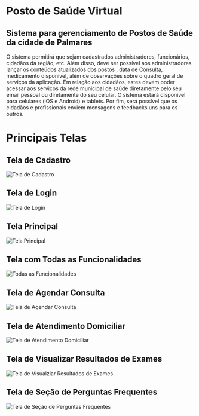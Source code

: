 # Posto de Saúde Virtual

## Sistema para gerenciamento de Postos de Saúde da cidade de Palmares

O sistema permitirá que sejam cadastrados administradores, funcionários, cidadãos
da região, etc. Além disso, deve ser possível aos administradores lançar os conteúdos atualizados
dos postos , data de Consulta, medicamento disponível, além de observações sobre o quadro geral
de serviços da aplicação. Em relação aos cidadãos, estes devem poder acessar aos serviços da
rede municipal de saúde diretamente pelo seu email pessoal ou diretamente do seu celular.
O sistema estará disponível para celulares (iOS e Android) e tablets. Por fim, será possível que
os cidadãos e profissionais enviem mensagens e feedbacks uns para os outros.

# Principais Telas

## Tela de Cadastro

![Tela de Cadastro](https://lh3.googleusercontent.com/44p5VkxHGhYnY_v1IPQvy801uNr2Ug5t7KTx352yi8amLLYNfFBhFGBido7B7kiSB9cMjaugO0aPTbW121ACHPSI1yVV_c6Ma2-n3Xv-943_ol2L5rLy_s3NBuFIJqcKw3xewq37rTTg9oGYFGMx9lLOewplu01xHam72xoAVvEQXDIdgtzWZvSjVrHimRMwD9FxJUCNDmNs9niLAptCvc8AxVriAMhXDWJauK-p-yhF1LVUBQ0m21oEuHSMdNqc-oWq_kY7MZyYbgiPlXlfTWhYenJHAZC2ZANc38u_JTQXPxpyKzAQEX4YByR8DHrevVCIlypK2ZNHjKxQaZGeD2CxBU4aO5gp5lYZHlc4H4Udt3d7suMCmOxE6p5tCB_YTVWBtmysXny7OUZr0npD3QkUxVnMnfA6H3kuZ61lLEWsKFBJCZiYKYb0i_MMfxRhuZgf5x8tK5ADyUDJXB1UnaJChwrq5XRrNsqof3IkWD4pEZsfueA_jv2AIAnHcPheBNarnNAanAO7iAiEuCAvajDU2mE0ewEr56oLJvJ2HCJ0wfP_UQRal9UjQTAohfeiYuaxrgzHFgdNbRt5_z_ieFP9Ghd584IQwkmIrZsVKhoNRmrQvx2D8ltvFZFirdLpv6ArOk-FemjYTadiMtZftQvMHmLFLfpjBMNGu-DYNLGADQUVxlZAqtkmdfLynCHgY2A3rzqllwT_l4y7w8RMO5ic=w897-h636-no?authuser=0)

## Tela de Login

![Tela de Login](https://lh3.googleusercontent.com/hEeI4QiOcNSGb1ZGSz0xSGKQ2-soUX-3vLMUAxSAgYHUbZV70W4WV2B9WBzCbVDJy_zGbzp2LwiwRbqbLNgGHbmrqys5rNOptlTxB5WhUeLxCJReE1RxzG5T21L4E7wWFlJaedQTjoSXvvh8ZeeqmuKJjQ3zBIXhtxY5KvJ2FTKBqDvnWqKxWARY4Yr_wBsxcOs0fh18F07Io4G8wm9ufprZv5x9jLO6xStWVctvSSrP9l2qGVe3GcD7kTxeeUNNu6WUBMbMk816knQxxWiETkAVIurdXjwFffbvm6iGkZxZuoL7UIjWUO80nrR75IfdRZcbWes-hcclCfQdyPXQOm5J920gcZAGFmxH-yFT7oaDPQy4AIIiIez1AqrX0m8OAfx8RUmYAKu003MuEEe_EotYPavnkON6KqTThULa8kAWeztCVWrZdQd4wGAQOl13aRclSB7bbLMj2xs9Z2A00cHYGE_aVlrl5DVoBNlnQdd91IDK7HbHQRZm-uTSAmQJ9mP9-FdEDq3E-KWegs7r2R6Y72HSo89BLyle-546lwPXAX7k9b3bK7HKr5_Vr8BI0hUKDNnW75mpwvhSibBpjR-RdfbmJWFBDeQ60tiSpiw4xOZgBnyfRfKeb2A6EX7og0-Ul2vXii3m0hZW8WyFWq0h9Vdw5G_u2-ItPd07BXQCL8r2tvY1Dc6CJo_Wuc7gN0z9xH_SGe5n5aD-hhsUwHzB=w900-h652-no?authuser=0)

## Tela Principal

![Tela Principal](https://lh3.googleusercontent.com/peMZesK6-f4Bs--AQvqAKrCAxaIKe0H4n-kIYZVeAgZi3F3zaMRjm5sxqfMlw-p7adlnBGEGIBlCNde6HyycS0Sh6B5a3i_6IxYl7mWfFGfM2S5f265hsrWDlG7YtFA0a6bB7wSrZgtuwrebGCpbYUHE05-qwcmwu7mMqXZZMYLoRbcrn4b2p_hIInEpX1ACqcUVYudsm_jaR_D2hXGO2W3IuUmXBZEsE_HLEoTBU_qgrjmKn-Nhdo3xr2thXhDSZm-ZxL94jirjNOBBhLcGrK16Yn-pNKlc2TEwpIoanzVrXlYCn5g_vQKDpwMPmMMhh96F7DlJbvWfMHrRUeR_H18PmPPGrVra-nn8-h5ozqEAAXdTmYWn9NJrQWBTNO7_W6pwZbnT1X6wdFpa0Kdkm64dlP07lJdLAfPe6VM4WWpwgD2ZmZkvtPvuabAQSSuBsGQ6hpJ3KkjyyrMror4X7bLNWa33CwwZ0a46-7bZhQBGUwVpww_uuzAbGCDWZfNsal_W6Rajqtuqr68bY0rqA7p2hiqcy4lpgDaCNSCSNt33tJVgw3fHrfoDUgtJqj3JhbWYi15a2ShX82fADcZLyj_V0MGQtCGPvFrdcOXGkuM-Fbi20A1wRXUHI2FIw6oxBFcv7hBOc-o19qgudbWJZz7pBhj9oD9WngF42FfFT54nCnjEdm2D8gWmHJOjjVUU-sweR-nyh-E1YvbETivT0J6l=w883-h697-no?authuser=0)

## Tela com Todas as Funcionalidades

![Todas as Funcionalidades](https://lh3.googleusercontent.com/YZDM7QPX9oAhKsLEZelcIFBi3iuabcoR1o1BId_V8r0yGac5m94TM_IRPn5tmopv-A9R_SUDvnn0aTlEl8hc5kJ0xvSn5Z5c844S7GJeUDkvcCr2E-8COXMIbxTEhrZCMLtZwuONFjR3HCnFeZ02vRlyJo9ctTDx6cwzE_UU7rPovpaGI6yAdsBer1OTnC-hEZoGv-MKBmLZHBnSoRpUl8iEFFgWTPcWPqcR4Bdd-vTtnP9v_e5IT34rrebPHPH4l_BGDeje3oWVplZAbcvURQnAQtJ2NGRM9QJEcwGrA148-M-hNmRvWkCAb7_HQ2GPi5swvSqNgiZQ82qslrfu1dI1qFYmf38RHOlDrP_dsJm8Og7g7vXa9hlPZmvkbjWOlLddiavFUUyjXEjGESsj4JwfCwQqYEIuaq9yq1yelXcOFLO27FFWd3KJQ2TmRyhGB63-bibaWKNit4Bj2mdQUJW8dl6RA6ErDqyKYaqNbgtok3kEubAfvX9TlD9jDnhxDFuQMcFfaI2Nc1FPwahjrcYdAlVLP3FQXSDPw-wJDnQcALXy7asY-DQCvKeEU5Ewi2u5clGlDs-Tsbl_Fg-MR3LEMp2-D0Fm4_Do56Q-pL7R-6Z8Ys_41h8Ejc3rrCeEknsD9YxSm1mo0YwEB5unRzn0zcCTlMQB6k78w1AzQsP2xAt81lYZWSUG79elQBUdIUF4uMVcP4mtK9WSw-2IzS1g=w366-h346-no?authuser=0)

## Tela de Agendar Consulta

![Tela de Agendar Consulta](https://lh3.googleusercontent.com/tqGeSv-w3LwGJMcHQiiO_8HYlkJWtbHZEvzfcRAzxVzwA3yhgTYYuZFEuAklN1AVDE-jdXmvmvt2M7uEix0TsKRJn_gaq0oN86uBxt-9N9F3sX7Flo7wRcoJ9qUxsfW5Fn3CUC7tZz8cF9_1FdqDA506YwA7A-IkslZwPVbsWENszjMVCCQtNDTnGA1gP5MiMVm8rg4R5v7aY-3EsVA29zzxDPlg-6r_11ZAamw9bg2X8l2r9iIf4Bwt8lmp6Hq6mOfs-HdZCLsrslKMS258reI2HoQmadyUI4FrWBRDGL8GauJI20JibxfU1so6aIqHpoLb-5d-_Oy8d8e5uRjczneGO2yZio4CaJA1nf4vr4VzqhA5M6o5RN917NWqICJf9Tr30_Putzgwu0zfwJPqPjeTLC_551VfsLQemPdTH1XZIANPWKAeFTAmqIwRF32XDxHc4f6seLQqkA63FV-DvTnnSoKlTl9LvEtURPt5c8Os0ZNZ_H6AcBi12efD71Xqzl6OXT-cFGWg37RgYhpEX_vkqeTNgclm2gk53-kbaDYRLIf0MC_4I_m_2XamR2vRhlGY2HFA-RDtmwua29eomarI1QYULBljjOfWVm75XUn1hgogZ3TlxNqT0cG3Y4p1Tz4U5JHGxtkh2j2GIZfUx4GFyfPOaH3zeQQ6xyuk5dPHnb33HYbPqpwvvPqc5Wzf_heHe9wJwUcwjtyzStg9NWLr=w898-h610-no?authuser=0)

## Tela de Atendimento Domiciliar

![Tela de Atendimento Domiciliar](https://lh3.googleusercontent.com/FXSTyVu0ZAJKO35ZA8R3DupMdW5vBhzmt4rRYgtBsvxlOmv8Gn-wRd73SChkcnvlgdK_fcH4I1z5lOLcPuE_XDXxXNIs3ish0ccslsPuFNk4DxpGf7ubc-qa-Lydva381XDfpOQeYBYhDu_OTz7bs8oq-zBlrahiiFk-8eeX7CRKgYNpOupLvCpR7ndAbEegzSvzXIVph2UwwVmFj88jgzipoO-IslEtIDiVIsTPidwsD597aXmNy4Pib27f8eg7KEinTHtAI9vLdjUjMvjmDCnQPKAny6PlgOudEZfVqLFgbKnS_97v4ufrm-rU4V3y6yQ1JNYwE1jlnRh2RvECZ99LR0pRDGzRRDL1tLjZJVFfCZFgK8pFSUpywwuWc0V-VPOclExLi9dDajj3uzuo9uTMvxfiNAnkXTbc2xyQg908SSD_W0NcuqFT9LfK6XBJzggAq1-UmMAXDtHFaO_B4xomYtNa27I4Vu6X0kO8Lwfh7oD9Wbu0sx9uPw8pnnuKdgfdvGzWLK00Vfnn_ishfF4XPVgYEQJW5XlUWPYhmtPJqILKJ-dLIWU2U8k1FbE_p67nLOXGB_paulUqtPIRdhzODOwzf4DI6UftUSRhuvIEJfI6hhuWOUavCdlK7DNP0SZEokoBBo4Dx6KGRlBY_jSx8FoKgDihW5Q5GXwHP_AkG9SVhjtg2vxM8wAFhMs9obYwwxUqcWhyIp30d9h3QaBl=w901-h780-no?authuser=0)

## Tela de Visualizar Resultados de Exames

![Tela de Visualziar Resultados de Exames](https://lh3.googleusercontent.com/FXSTyVu0ZAJKO35ZA8R3DupMdW5vBhzmt4rRYgtBsvxlOmv8Gn-wRd73SChkcnvlgdK_fcH4I1z5lOLcPuE_XDXxXNIs3ish0ccslsPuFNk4DxpGf7ubc-qa-Lydva381XDfpOQeYBYhDu_OTz7bs8oq-zBlrahiiFk-8eeX7CRKgYNpOupLvCpR7ndAbEegzSvzXIVph2UwwVmFj88jgzipoO-IslEtIDiVIsTPidwsD597aXmNy4Pib27f8eg7KEinTHtAI9vLdjUjMvjmDCnQPKAny6PlgOudEZfVqLFgbKnS_97v4ufrm-rU4V3y6yQ1JNYwE1jlnRh2RvECZ99LR0pRDGzRRDL1tLjZJVFfCZFgK8pFSUpywwuWc0V-VPOclExLi9dDajj3uzuo9uTMvxfiNAnkXTbc2xyQg908SSD_W0NcuqFT9LfK6XBJzggAq1-UmMAXDtHFaO_B4xomYtNa27I4Vu6X0kO8Lwfh7oD9Wbu0sx9uPw8pnnuKdgfdvGzWLK00Vfnn_ishfF4XPVgYEQJW5XlUWPYhmtPJqILKJ-dLIWU2U8k1FbE_p67nLOXGB_paulUqtPIRdhzODOwzf4DI6UftUSRhuvIEJfI6hhuWOUavCdlK7DNP0SZEokoBBo4Dx6KGRlBY_jSx8FoKgDihW5Q5GXwHP_AkG9SVhjtg2vxM8wAFhMs9obYwwxUqcWhyIp30d9h3QaBl=w901-h780-no?authuser=0)

## Tela de Seção de Perguntas Frequentes

![Tela de Seção de Perguntas Frequentes](https://lh3.googleusercontent.com/ItzAZJWvdRHsScRZxoYRUzq74JNASx6gvxUC4zvbs0yeoRmJQKotiU8gkS_Cfk_BDxgC9oqLv3H0GlaGN_nWw_Ajc3j6yMpPjfULyWA61aW53rs2pkFZucSiNEBiocoD-lOVSdah12TPfkNT3CaeLGpoQ1C6HH46Vacq9-BmenqWrnQLqXKEGj32KC0XOffP13oDQ_3oN1smFiW3CmQMcyH4igwBD0OFx7j8NDSEFIhdEg_gZMGC_IMGmolvhheKukaznUfGUz2zAFJ3eSIcxTyPdyjhM-xQIwz7A4UBHoKuppHYeooamGiwPjt4IQ9tfn6b8lCIl5OSi77Ln4zj0IY6dfBpcpanG4bG7RgPaV0LNKiL55vDfSfvCyjNRUNg8ukZN4VdkVhZyB-JMdAzdLFNW54DTv5T9nBVbTGI5hM2FZwVuYzvXM8ebkb2LgE12rak2uimeCCpv97WbP__qo6pRITUdnX9tWsCtGNQ-Qvqcl1QvzKSLoI19hs2sPbO8A8f_jrnPoaL7JbaD89XIodMJ-l5ia0ft5n7a4prt_VGw2Trx-pu5pDetUj5z5NbCjg6v7GwqndT-ShsdWMOP61fyoXKQMD4SKkAJg_9DgJyYInV3aiqxePUGPNxqvWhgFfBaRKIa9L_yuecrWf-Ye1QDjwpMEUakoUmvdkj7hpgUCmpM6Lmmc5AC3tx3Zvpie7h-y4KfkqneMutXc1xYf9c=w330-h292-no?authuser=0)